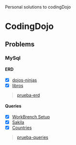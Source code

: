 Personal solutions to codingDojo

# CodingDojo

## Problems 

### MySql
#### ERD
- [x] [dojos-ninjas](Java/mysql/ERD/dojos-ninjas/dojos_ninjas_model.png)
- [x] [libros](Java/mysql/ERD/libros/libros_model.png)
> [prueba-erd](Java/mysql/ERD/prueba-erd.md)
#### Queries
- [x] [WorkBrench Setup](Java/mysql/Queries/setup-workbrench/setup.query.sql)
- [x] [Sakila](Java/mysql/Queries/sakila/sakila.query.sql)
- [x] [Countries](Java/mysql/Queries/countries/countries.query.sql)
> [prueba-queries](Java/mysql/Queries/prueba-queries.md)


      
